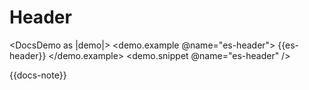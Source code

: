 # Header

<DocsDemo as |demo|>
  <demo.example @name="es-header">
    {{es-header}}
  </demo.example>
  <demo.snippet @name="es-header" />
</DocsDemo>

{{docs-note}}
